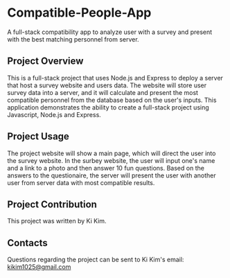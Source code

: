 # Compatible-People-App
A full-stack compatibility app to analyze user with a survey and present with the best matching personnel from server.

## Project Overview
This is a full-stack project that uses Node.js and Express to deploy a server that host a survey website and users data.
The website will store user survey data into a server, and it will calculate and present the most compatible personnel from the database based on the user's inputs.
This application demonstrates the ability to create a full-stack project using Javascript, Node.js and Express.

## Project Usage
The project website will show a main page, which will direct the user into the survey website. In the surbey website, the user will input one's name and a link to a photo and then answer 10 fun questions.
Based on the answers to the questionaire, the server will present the user with another user from server data with most compatible results.

## Project Contribution
This project was written by Ki Kim.

## Contacts
Questions regarding the project can be sent to Ki Kim's email: kikim1025@gmail.com